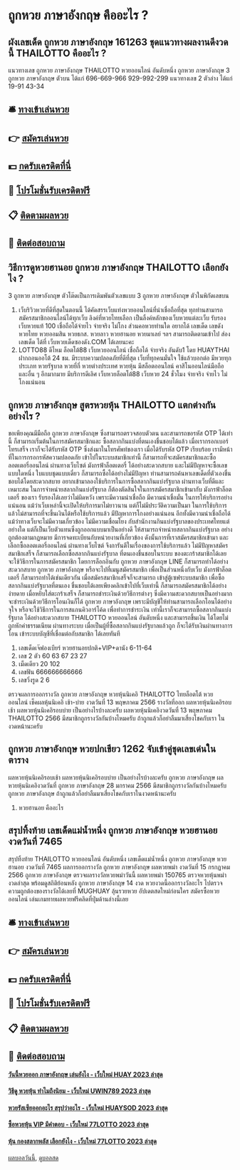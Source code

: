# ถูกหวย ภาษาอังกฤษ คืออะไร ?
## ผังเลขเด็ด ถูกหวย ภาษาอังกฤษ 161263 ชุดแนวทางผลงานดีงวดนี้ THAILOTTO คืออะไร ?
แนวทางเลข ถูกหวย ภาษาอังกฤษ THAILOTTO หวยออนไลน์ อันดับหนึ่ง ถูกหวย ภาษาอังกฤษ 3 ถูกหวย ภาษาอังกฤษ ตัวบน ได้แก่
696-669-966
929-992-299
แนวทางเลข 2 ตัวล่าง ได้แก่
19-91
43-34

## 🛎 [ทางเข้าเล่นหวย](https://bit.ly/3BG5bNw)
## 👉 [สมัครเล่นหวย](https://bit.ly/3BG5bNw)
## 💵 [กดรับเครดิตที่นี่](https://bit.ly/3C3mvgS)
## 👑 [โปรโมชั่นรับเครดิตฟรี](https://bit.ly/3C3mvgS)
## 📋 [ติดตามผลหวย](https://bit.ly/3C3mvgS)
## 📱 [ติดต่อสอบถาม](https://bit.ly/3C3mvgS)

## วิธีการดูหวยฮานอย ถูกหวย ภาษาอังกฤษ THAILOTTO เลือกยังไง ?
3 ถูกหวย ภาษาอังกฤษ ตัวโต๊ดเป็นการเดิมพันตัวเลขแบบ 3 ถูกหวย ภาษาอังกฤษ ตัวในพิกัดเลขบน
1. เว็บริวิวหวยที่ดีที่สุดในตอนนี้ ได้คัดสรรเว็บแท่งหวยออนไลน์ที่น่าเชื่อถือที่สุด ทุกท่านสามารถสมัครสมาชิกออนไลน์ได้ทุกเว็บ ลิงค์ที่หวยไทยเลือก เป็นลิ้งค์หลักของเว็บหวยแต่ละเว็บ รับรองเว็บหวยแท้ 100 เชื่อถือได้จ่ายไว จ่ายจริง ไม่โกง ส่วนคอหวยท่านใด อยากได้ เลขเด็ด เลขดัง หวยไทย หวยออมสิน หวยธกส. หวยลาว หวยฮานอย หวยมาเลย์ ฯลฯ สามารถติดตามเข้าไป ส่องเลขเด็ด ได้ที่ เว็บหวยเด็ดซองดัง.COM ได้เลยนะคะ
2. LOTTO88 ดีไหม ล็อตโต้88 เว็บหวยออนไลน์ เชื่อถือได้ จ่ายจริง อันดับ1 โดย HUAYTHAI ฝากถอนออโต้ 24 ชม. มีระบบความปลอดภัยที่ดีที่สุด เว็บที่ทุกคนมั่นใจ ใช้แล้วบอกต่อ มีหวยทุกประเภท หวยรัฐบาล หวยยี่กี่ หวยต่างประเทศ หวยหุ้น มีสล็อตออนไลน์ คาสิโนออนไลน์มือถือ และอื่น ๆ อีกมากมาย มีบริการดีเลิศ เว็บหวยล็อตโต้88 เว็บหวย 24 ชั่วโมง จ่ายจริง จ่ายไว ไม่โกงแน่นอน

## ถูกหวย ภาษาอังกฤษ สูตรหวยหุ้น THAILOTTO แตกต่างกันอย่างไร ?
ขอเพียงคุณมีมือถือ ถูกหวย ภาษาอังกฤษ ซึ่งสามารถตรวจสอบตัวตน และสามารถขอรหัส OTP ได้เท่านี้ ก็สามารถเริ่มต้นในการสมัครสมาชิกและ ซื้อสลากกินแบ่งที่ตนเองชื่นชอบได้แล้ว เมื่อเรากรอกเบอร์โทรเสร็จ เราก็จะได้รับรหัส OTP ซึ่งส่งมาในโทรศัพท์ของเรา เมื่อได้รับรหัส OTP เรียบร้อย เรามีหน้าที่ในการกรอกรหัสความปลอดภัย เข้าไปในระบบสมาชิกเท่านี้ ก็สามารถที่จะสมัครสมาชิกและซื้อลอตเตอรี่ออนไลน์ ผ่านทางเว็บไซต์ มังกรฟ้าล็อตเตอรี่ ได้อย่างสะดวกสบาย และไม่มีปัญหาจะซื้อเลขแบบใดหนึ่ง ใบแบบชุดแบบเดี่ยว ก็สามารถซื้อได้อย่างไม่มีปัญหา ท่านสามารถค้นหาเลขเด็ดที่ตัวเองชื่นชอบได้โดยสะดวกสบาย
อยากเข้ามาลองใช้บริการในการซื้อสลากกินแบ่งรัฐบาล ผ่านทางเว็บที่ดีและเหมาะสม ในการจำหน่ายสลากกินแบ่งรัฐบาล ก็ต้องตัดสินใจในการสมัครสมาชิกเข้ามากับ มังกรฟ้าล็อตเตอรี่ ของเรา รับรองได้เลยว่าไม่ผิดหวัง เพราะมีความน่าเชื่อถือ มีความน่าเชื่อมั่น ในการให้บริการอย่างแน่นอน แม้ว่าเว็บเหล่านี้จะเปิดให้บริการมาไม่ยาวนาน แต่ก็ไม่มีประวัติความเป็นมา ในการใช้บริการแล้วไม่สามารถที่จะขึ้นเงินได้หรือใช้บริการแล้ว มีปัญหาการโกงอย่างแน่นอน อีกทั้งมีความน่าเชื่อถือได้ แม้ว่าทางเว็บจะไม่มีความเกี่ยวข้อง ไม่มีความเชื่อมโยง กับสำนักงานกินแบ่งรัฐบาลของประเทศไทยแต่อย่างใด แต่ก็เป็นเว็บตัวแทนซึ่งถูกออกแบบมาเป็นอย่างดี ให้สามารถจำหน่ายสลากกินแบ่งรัฐบาล อย่างถูกต้องตามกฎหมาย
มีการจดทะเบียนกับหน่วยงานที่เกี่ยวข้อง ดังนั้นการที่เราสมัครสมาชิกเข้ามา และเลือกซื้อลอตเตอรี่ออนไลน์ ผ่านทางเว็บไซต์ จึงการันตีในเรื่องของการใช้บริการแล้ว ไม่มีปัญหาสมัครสมาชิกเสร็จ ก็สามารถเลือกซื้อสลากกินแบ่งรัฐบาล ที่ตนเองชื่นชอบในระบบ ของตะกร้าสมาชิกได้เลย จะใช้วิธีการในการสมัครสมาชิก โดยการล็อกอินกับ ถูกหวย ภาษาอังกฤษ LINE ก็สามารถทำได้อย่างสะดวกสบาย ถูกหวย ภาษาอังกฤษ หรือจะไปที่เมนูสมัครสมาชิก เพื่อเป็นส่วนหนึ่งกับเว็บ มังกรฟ้าล็อตเตอรี่ ก็สามารถทำได้เช่นเดียวกัน เมื่อสมัครสมาชิกเสร็จก็จะสามารถ เข้าสู่ตู้เซฟระบบสมาชิก เพื่อซื้อสลากกินแบ่งรัฐบาลที่ตนเอง ชื่นชอบได้เลยเพียงคลิกเข้าไปที่เว็บเท่านี้ ก็สามารถสมัครสมาชิกได้อย่างง่ายดาย
เมื่อหยิบใส่ตะกร้าเสร็จ ก็สามารถชำระเงินด้วยวิธีการต่างๆ ซึ่งมีความสะดวกสบายเป็นอย่างมาก จะชำระเงินด้วยวิธีการโอนเงินก็ได้ ถูกหวย ภาษาอังกฤษ เพราะมีบัญชีให้ท่านสามารถเลือกโอนได้อย่างจุใจ หรือจะใช้วิธีการในการสแกนคิวอาร์โค้ด เพื่อทำการชำระเงิน เท่านี้เราก็จะสามารถซื้อสลากกินแบ่งรัฐบาล ได้อย่างสะดวกสบาย THAILOTTO หวยออนไลน์ อันดับหนึ่ง และสามารถขึ้นเงิน ได้โดยไม่ถูกหักค่าธรรมเนียม ผ่านทางระบบ เมื่อเป็นผู้ที่ซื้อสลากกินแบ่งรัฐบาลแล้วถูก ก็จะได้รับเงินผ่านทางการโอน เข้าระบบบัญชีที่เชื่อมต่อกับสมาชิก ได้เลยทันที
1. เลขเด็ดเจ๊ฟองเบียร์ หวยฮานอยปกติ+VIP+ดานัง 6-11-64
2. เลข 2 ตัว 60 63 67 23 27
3. เม็ดเดียว 20 102
4. เลขฟัน 666666666666
5. เลขวิ่งรูด 2 6

ตรวจผลการออกรางวัล ถูกหวย ภาษาอังกฤษ หวยหุ้นนิเคอิ THAILOTTO ไทยล็อตโต้ หวยออนไลน์ เช็คผลหุ้นนิเคอิ เช้า-บ่าย งวดวันที่ 13 พฤษภาคม 2566 รางวัลที่ออก
ผลหวยหุ้นนิเคอิรอบเช้า
ผลหวยหุ้นนิเคอิรอบบ่าย
เป็นอย่างไรบ้างละครับ ผลหวยหุ้นนิเคอิงวดวันที่ 13 พฤษภาคม THAILOTTO 2566 มีสมาชิกถูกรางวัลกันบ้างไหมครับ ถ้าถูกแล้วก็อย่าลืมมาเสี่ยงโชคกับเรา ในงวดหน้านะครับ

## ถูกหวย ภาษาอังกฤษ หวยปกเขียว 1262 จับเข้าคู่ชุดเลขเด่นในตาราง
ผลหวยหุ้นนิเคอิรอบเช้า
ผลหวยหุ้นนิเคอิรอบบ่าย
เป็นอย่างไรบ้างละครับ ถูกหวย ภาษาอังกฤษ ผลหวยหุ้นนิเคอิงวดวันที่ ถูกหวย ภาษาอังกฤษ 28 มกราคม 2566 มีสมาชิกถูกรางวัลกันบ้างไหมครับ ถูกหวย ภาษาอังกฤษ ถ้าถูกแล้วก็อย่าลืมมาเสี่ยงโชคกับเราในงวดหน้านะครับ
1. หวยฮานอย คืออะไร

## สรุปทิ้งท้าย เลขเด็ดแม่น้ำหนึ่ง ถูกหวย ภาษาอังกฤษ หวยฮานอย งวดวันที่ 7465
สรุปทิ้งท้าย THAILOTTO หวยออนไลน์ อันดับหนึ่ง เลขเด็ดแม่น้ำหนึ่ง ถูกหวย ภาษาอังกฤษ หวยฮานอย งวดวันที่ 7465 ผลการออกรางวัล ถูกหวย ภาษาอังกฤษ ผลหวยพม่า งวดวันที่ 15 กรกฏาคม 2566 ถูกหวย ภาษาอังกฤษ ตรวจผลรางวัลหวยพม่าวันนี้ ผลหวยพม่า 150765 ตรวจหวยหุ้นพม่างวดล่าสุด พร้อมดูสถิติย้อนหลัง ถูกหวย ภาษาอังกฤษ 14 งวด หวยงวดนี้ออกรางวัลอะไร ไปตรวจความถูกต้องของรางวัลได้เลยที่ MUGHUAY ลุ้นรวยหวย อัปเดตสดใหม่ก่อนใคร
สมัครซื้อหวยออนไลน์ เล่นเกมทายผลหวยฟรีคลิดที่ปุ่มด้านล่างนี้เลย

## 🛎 [ทางเข้าเล่นหวย](https://bit.ly/3BG5bNw)
## 👉 [สมัครเล่นหวย](https://bit.ly/3BG5bNw)
## 💵 [กดรับเครดิตที่นี่](https://bit.ly/3C3mvgS)
## 👑 [โปรโมชั่นรับเครดิตฟรี](https://bit.ly/3C3mvgS)
## 📋 [ติดตามผลหวย](https://bit.ly/3C3mvgS)
## 📱 [ติดต่อสอบถาม](https://bit.ly/3C3mvgS)

#### [วันนี้หวยออก ภาษาอังกฤษ เล่นยังไง - เว็บใหม่ HUAY 2023 ล่าสุด](https://atom.io/themes/วันนี้หวยออก%20ภาษาอังกฤษ%20เล่นยังไง%20-%20เว็บใหม่%20huay%202023%20ล่าสุด)
#### [วิธีดู หวยหุ้น ทำไมถึงนิยม - เว็บใหม่ UWIN789 2023 ล่าสุด](https://atom.io/themes/วิธีดู%20หวยหุ้น%20ทำไมถึงนิยม%20-%20เว็บใหม่%20uwin789%202023%20ล่าสุด)
#### [หวยรัสเซียออกอะไร สรุปว่าอะไร - เว็บใหม่ HUAYSOD 2023 ล่าสุด](https://atom.io/themes/หวยรัสเซียออกอะไร%20สรุปว่าอะไร%20-%20เว็บใหม่%20huaysod%202023%20ล่าสุด)
#### [ซื้อหวยหุ้น VIP มีคำตอบ - เว็บใหม่ 77LOTTO 2023 ล่าสุด](https://atom.io/themes/ซื้อหวยหุ้น%20vip%20มีคำตอบ%20-%20เว็บใหม่%2077lotto%202023%20ล่าสุด)
#### [หุ้น กองสลากพลัส เลือกยังไง - เว็บใหม่ 77LOTTO 2023 ล่าสุด](https://atom.io/themes/หุ้น%20กองสลากพลัส%20เลือกยังไง%20-%20เว็บใหม่%2077lotto%202023%20ล่าสุด)

[ผลบอลวันนี้](https://siamsport.tv "ผลบอลวันนี้"), [ดูบอลสด](https://siamsport.tv/ดูบอลสด "ดูบอลสด")